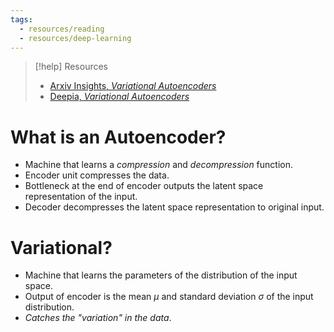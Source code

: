```yaml
---
tags:
  - resources/reading
  - resources/deep-learning
---
```

> [!help] Resources
> - [Arxiv Insights, *Variational Autoencoders*](https://www.youtube.com/watch?v=9zKuYvjFFS8)
> - [Deepia, *Variational Autoencoders*](https://www.youtube.com/watch?v=qJeaCHQ1k2w)

# What is an Autoencoder?

- Machine that learns a *compression* and *decompression* function.
- Encoder unit compresses the data.
- Bottleneck at the end of encoder outputs the latent space representation of the input.
- Decoder decompresses the latent space representation to original input.

# Variational?

- Machine that learns the parameters of the distribution of the input space.
- Output of encoder is the mean $\mu$ and standard deviation $\sigma$ of the input distribution.
- *Catches the "variation" in the data*.

